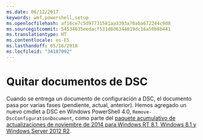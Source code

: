 ```yaml
---
ms.date: 06/12/2017
keywords: wmf,powershell,setup
ms.openlocfilehash: af16ce7c5d97731581aa3393a70aba672244c9d8
ms.sourcegitcommit: 54534635eedacf531d8d6344019dc16a50b8b441
ms.translationtype: HT
ms.contentlocale: es-ES
ms.lasthandoff: 05/16/2018
ms.locfileid: "34187092"
---
```

# <a name="remove-dsc-documents"></a>Quitar documentos de DSC

Cuando se entrega un documento de configuración a DSC, el documento pasa por varias fases (pendiente, actual, anterior). Hemos agregado un nuevo cmdlet a DSC en Windows PowerShell 4.0, `Remove-DscConfigurationDocument`, como parte del [paquete acumulativo de actualizaciones de noviembre de 2014 para Windows RT 8.1, Windows 8.1 y Windows Server 2012 R2](https://support.microsoft.com/kb/3000850).
